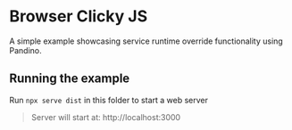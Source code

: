 # Browser Clicky JS

A simple example showcasing service runtime override functionality using Pandino.

## Running the example
Run `npx serve dist` in this folder to start a web server

> Server will start at: http://localhost:3000
